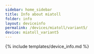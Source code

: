 ```yaml
---
sidebar: home_sidebar
title: Info about miatoll
folder: info
layout: deviceinfo
permalink: /devices/miatoll/variant5/
device: miatoll_variant5
---
```

{% include templates/device_info.md %}
